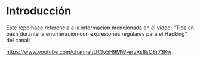 # Introducción

Este repo hace referencia a la información mencionada en el video:
"Tips en bash durante la enumeración con expresiones regulares para el Hacking" del canal: 

https://www.youtube.com/channel/UCfy5H9MW-ervXs8sO8r73Kw

